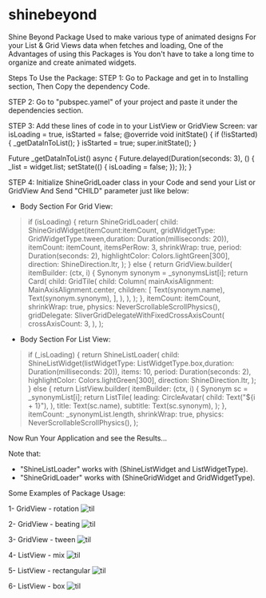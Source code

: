 # shinebeyond

Shine Beyond Package Used to make various type of animated designs
For your List & Grid Views data when fetches and loading,
One of the Advantages of using this Packages is You don't have to take a
long time to organize and create animated widgets.


Steps To Use the Package:
STEP 1:
Go to Package and get in to Installing section, Then Copy the dependency Code.

STEP 2:
Go to "pubspec.yamel" of your project and paste it under the dependencies section.

STEP 3:
Add these lines of code in to your ListView or GridView Screen:
  var isLoading = true, isStarted = false;
  @override
  void initState() {
    if (!isStarted) {
      _getDataInToList();
    }
    isStarted = true;
    super.initState();
  }

  Future _getDataInToList() async {
    Future.delayed(Duration(seconds: 3), () {
      _list = widget.list;
      setState(() {
        isLoading = false;
      });
    });
  }




STEP 4: Initialize ShineGridLoader class in your Code and send your List or GridView
And Send "CHILD" parameter just like below:

- Body Section For Grid View:

 > if (isLoading) {
 >     return ShineGridLoader(
 >       child: ShineGridWidget(itemCount:itemCount, gridWidgetType: GridWidgetType.tween,duration: Duration(milliseconds: 20)),
 >       itemCount: itemCount,
 >       itemsPerRow: 3,
 >       shrinkWrap: true,
 >       period: Duration(seconds: 2),
 >       highlightColor: Colors.lightGreen[300],
 >       direction: ShineDirection.ltr,
 >     );
 >   } else {
 >     return GridView.builder(
 >       itemBuilder: (ctx, i) {
 >          Synonym synonym = _synonymsList[i];
 >         return Card(
 >           child: GridTile(
 >             child: Column(
 >               mainAxisAlignment: MainAxisAlignment.center,
 >               children: <Widget>[
 >                 Text(synonym.name),
 >                 Text(synonym.synonym),
 >               ],
 >             ),
 >           ),
 >         );
 >       },
 >       itemCount: itemCount,
 >       shrinkWrap: true,
 >       physics: NeverScrollableScrollPhysics(),
 >       gridDelegate: SliverGridDelegateWithFixedCrossAxisCount(
 >         crossAxisCount: 3,
 >       ),
 >     );

- Body Section For List View:

 >  if (_isLoading) {
 >      return ShineListLoader(
 >        child: ShineListWidget(listWidgetType: ListWidgetType.box,duration: Duration(milliseconds: 20)),
 >         items: 10,
 >         period: Duration(seconds: 2),
 >         highlightColor: Colors.lightGreen[300],
 >        direction: ShineDirection.ltr,
 >      );
 >     } else {
 >     return ListView.builder(
 >       itemBuilder: (ctx, i) {
 >         Synonym sc = _synonymList[i];
 >         return ListTile(
 >           leading: CircleAvatar(
 >             child: Text("${i + 1}"),
 >           ),
 >           title: Text(sc.name),
 >           subtitle: Text(sc.synonym),
 >         );
 >       },
 >       itemCount: _synonymList.length,
 >       shrinkWrap: true,
 >       physics: NeverScrollableScrollPhysics(),
 >      );


Now Run Your Application and see the Results...

Note that:
- "ShineListLoader" works with (ShineListWidget and ListWidgetType).
- "ShineGridLoader" works with (ShineGridWidget and GridWidgetType).


Some Examples of Package Usage:

1- GridView - rotation
![til](./assets/rotation.gif)

2- GridView - beating
![til](./assets/beating.gif)

3- GridView - tween
![til](./assets/tween.gif)

4- ListView - mix
![til](./assets/mix.gif)

5- ListView - rectangular
![til](./assets/rectangular.gif)

6- ListView - box
![til](./assets/box.gif)